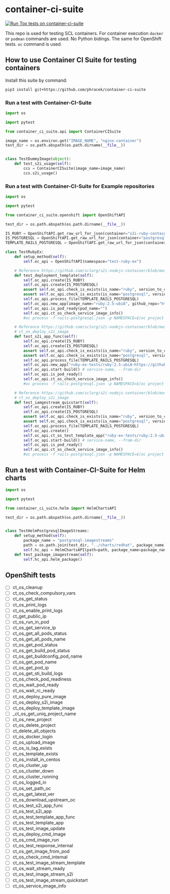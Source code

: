 # container-ci-suite

[![Run Tox tests on container-ci-suite](https://github.com/sclorg/container-ci-suite/actions/workflows/python-tests.yml/badge.svg)](https://github.com/sclorg/container-ci-suite/actions/workflows/python-tests.yml)


This repo is used for testing SCL containers. For container execution `docker` or `podman` commands are used.
No Python bidings. The same for OpenShift tests. `oc` command is used.

##  How to use Container CI Suite for testing containers

Install this suite by command:

```bash
pip3 install git+https://github.com/phracek/container-ci-suite
```

### Run a test with Container-CI-Suite

```python
import os

import pytest

from container_ci_suite.api import ContainerCISuite

image_name = os.environ.get("IMAGE_NAME", "nginx-container")
test_dir = os.path.abspath(os.path.dirname(__file__))


class TestDummyImage(object):
    def test_s2i_usage(self):
        ccs = ContainerCISuite(image_name=image_name)
        ccs.s2i_usage()

```

### Run a test with Container-CI-Suite for Example repositories

```python
import os

import pytest

from container_ci_suite.openshift import OpenShiftAPI

test_dir = os.path.abspath(os.path.dirname(__file__))

IS_RUBY = OpenShiftAPI.get_raw_url_for_json(container="s2i-ruby-container", dir="imagestreams", filename="ruby-rhel.json")
IS_POSTGRESQL = OpenShiftAPI.get_raw_url_for_json(container="postgresql-container", dir="imagestreams", filename="postgresql-rhel.json")
TEMPLATE_RAILS_POSTGRESQL = OpenShiftAPI.get_raw_url_for_json(container="s2i-ruby-container", dir="examples", filename="rails-postgresql-persistent.json")

class TestRubyEx:
    def setup_method(self):
        self.oc_api = OpenShiftAPI(namespace="test-ruby-ex")

    # Reference https://github.com/sclorg/s2i-nodejs-container/blob/master/test/test-lib-nodejs.sh#L561 (ct_os_test_template_app_func)
    def test_deployment_template(self):
        self.oc_api.create(IS_RUBY)
        self.oc_api.create(IS_POSTGRESQL)
        assert self.oc_api.check_is_exists(is_name="ruby", version_to_check="2.5-ubi8")
        assert self.oc_api.check_is_exists(is_name="postgresql", version_to_check="10-el8")
        self.oc_api.process_file(TEMPLATE_RAILS_POSTGRESQL)
        self.oc_api.new_app(image_name="ruby:2.5-ubi8", github_repo="https://github.com/sclorg/ruby-ex")
        self.oc_api.is_pod_ready(pod_name="")
        self.oc_api.ct_os_check_service_image_info()
        #oc process -f rails-postgresql.json -p NAMESPACE=$(oc project -q) | oc create -f -

    # Reference https://github.com/sclorg/s2i-nodejs-container/blob/master/test/test-lib-nodejs.sh#L554 (ct_os_test_s2i_app_func)
    # ct_os_deploy_s2i_image
    def test_s2i_app_func(self):
        self.oc_api.create(IS_RUBY)
        self.oc_api.create(IS_POSTGRESQL)
        assert self.oc_api.check_is_exists(is_name="ruby", version_to_check="2.5-ubi8")
        assert self.oc_api.check_is_exists(is_name="postgresql", version_to_check="10-el8")
        self.oc_api.process_file(TEMPLATE_RAILS_POSTGRESQL)
        self.oc_api.new_app("ruby-ex-tests/ruby:2.5-ubi8~https://github.com/sclorg/ruby-ex")
        self.oc_api.start-build() # service-name, --from-dir
        self.oc_api.is_pod_ready()
        self.oc_api.ct_os_check_service_image_info()
        #oc process -f rails-postgresql.json -p NAMESPACE=$(oc project -q) | oc create -f -

    # Reference https://github.com/sclorg/s2i-nodejs-container/blob/master/test/test-lib-nodejs.sh#L533 (ct_os_test_image_stream_quickstart)
    # ct_os_deploy_s2i_image
    def test_iamgestream_quicstart(self):
        self.oc_api.create(IS_RUBY)
        self.oc_api.create(IS_POSTGRESQL)
        assert self.oc_api.check_is_exists(is_name="ruby", version_to_check="2.5-ubi8")
        assert self.oc_api.check_is_exists(is_name="postgresql", version_to_check="10-el8")
        self.oc_api.process_file(TEMPLATE_RAILS_POSTGRESQL)
        self.oc_api.create()
        self.oc_api.ct_os_test_template_app("ruby-ex-tests/ruby:2.5-ubi8~https://github.com/sclorg/ruby-ex")
        self.oc_api.start-build() # service-name, --from-dir
        self.oc_api.is_pod_ready()
        self.oc_api.ct_os_check_service_image_info()
        #oc process -f rails-postgresql.json -p NAMESPACE=$(oc project -q) | oc create -f -

```

## Run a test with Container-CI-Suite for Helm charts

```python
import os

import pytest

from container_ci_suite.helm import HelmChartsAPI

test_dir = os.path.abspath(os.path.dirname(__file__))


class TestHelmPostgresqlImageStreams:
    def setup_method(self):
        package_name = "postgresql-imagestreams"
        path = os.path.join(test_dir, "../charts/redhat", package_name)
        self.hc_api = HelmChartsAPI(path=path, package_name=package_name, version="0.0.1")
    def test_package_imagestream(self):
        self.hc_api.helm_package()

```

## OpenShift tests

* [ ] ct_os_cleanup
* [ ] ct_os_check_compulsory_vars
* [ ] ct_os_get_status
* [ ] ct_os_print_logs
* [ ] ct_os_enable_print_logs
* [ ] ct_get_public_ip
* [ ] ct_os_run_in_pod
* [ ] ct_os_get_service_ip
* [ ] ct_os_get_all_pods_status
* [ ] ct_os_get_all_pods_name
* [ ] ct_os_get_pod_status
* [ ] ct_os_get_build_pod_status
* [ ] ct_os_get_buildconfig_pod_name
* [ ] ct_os_get_pod_name
* [ ] ct_os_get_pod_ip
* [ ] ct_os_get_sti_build_logs
* [ ] ct_os_check_pod_readiness
* [ ] ct_os_wait_pod_ready
* [ ] ct_os_wait_rc_ready
* [ ] ct_os_deploy_pure_image
* [ ] ct_os_deploy_s2i_image
* [ ] ct_os_deploy_template_image
* [ ] _ct_os_get_uniq_project_name
* [ ] ct_os_new_project
* [ ] ct_os_delete_project
* [ ] ct_delete_all_objects
* [ ] ct_os_docker_login
* [ ] ct_os_upload_image
* [ ] ct_os_is_tag_exists
* [ ] ct_os_template_exists
* [ ] ct_os_install_in_centos
* [ ] ct_os_cluster_up
* [ ] ct_os_cluster_down
* [ ] ct_os_cluster_running
* [ ] ct_os_logged_in
* [ ] ct_os_set_path_oc
* [ ] ct_os_get_latest_ver
* [ ] ct_os_download_upstream_oc
* [ ] ct_os_test_s2i_app_func
* [ ] ct_os_test_s2i_app
* [ ] ct_os_test_template_app_func
* [ ] ct_os_test_template_app
* [ ] ct_os_test_image_update
* [ ] ct_os_deploy_cmd_image
* [ ] ct_os_cmd_image_run
* [ ] ct_os_test_response_internal
* [ ] ct_os_get_image_from_pod
* [ ] ct_os_check_cmd_internal
* [ ] ct_os_test_image_stream_template
* [ ] ct_os_wait_stream_ready
* [ ] ct_os_test_image_stream_s2i
* [ ] ct_os_test_image_stream_quickstart
* [ ] ct_os_service_image_info
